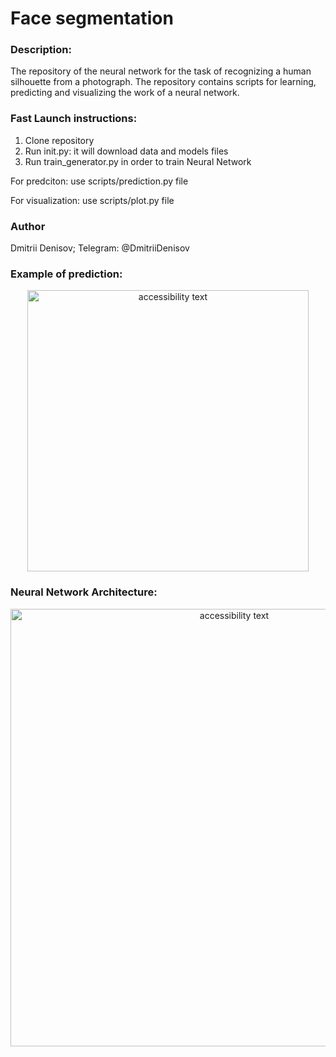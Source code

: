 # Face segmentation

### Description:
The repository of the neural network for the task of recognizing a human silhouette from a photograph. The repository contains scripts for learning, predicting and visualizing the work of a neural network.
### Fast Launch instructions:

1. Clone repository 
2. Run init.py: it will download data and models files
3. Run train_generator.py in order to train Neural Network

For predciton: use scripts/prediction.py file 

For visualization: use scripts/plot.py file

### Author
Dmitrii Denisov; 
Telegram: @DmitriiDenisov

### Example of prediction:
<p align="center">
  <img src="https://psv4.userapi.com/c848224/u6729856/docs/d17/10586ff04fb0/ex_3.png?extra=Pxvfz_VUxqY9z-GaQOyZLOCfiQeNUdZTRI6kYIgozsaUmI9swlEoRF12J-y-2GcjCMrLgVsrSyilgK0SNGyx2CMHxMCn4KNPTrWFNScTost3cl5iIXPzCGSqtXQw5dc3wUrDh_vIRLh4eYMIPDrsKw" width="450" alt="accessibility text">
</p>

### Neural Network Architecture:
<p align="center">
  <img src="https://psv4.userapi.com/c848324/u6729856/docs/d13/400a84701552/my_final_model_2.png?extra=xLjBkp2fu0fMmTUEbgmCGU1bYB60alsjxhY3tJEzJrGXXOXVWtlLgH9dddTOcJ5ThH5s-NGS-I0vXOoFQfObbdd7B16gjsG0OWXT71R9qjfFRZo-JGr6Dm7puM2v8ZNTUbSo2XjOVWGh39gP" width="700" alt="accessibility text">
</p>
